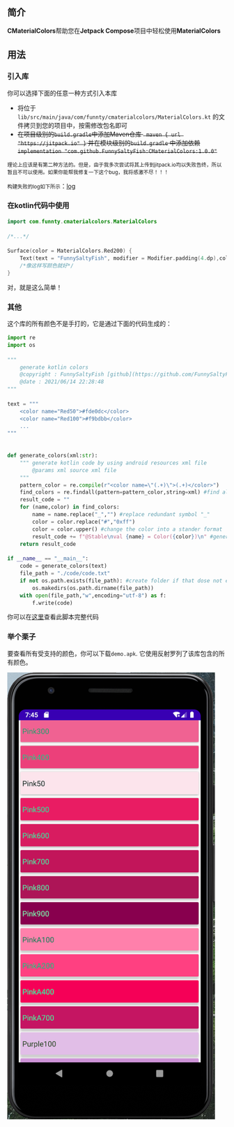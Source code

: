 ## 简介

**CMaterialColors**帮助您在**Jetpack Compose**项目中轻松使用**MaterialColors**

## 用法

### 引入库

你可以选择下面的任意一种方式引入本库

- 将位于`lib/src/main/java/com/funnty/cmaterialcolors/MaterialColors.kt` 的文件拷贝到您的项目中，按需修改包名即可
- <del>在项目级别的`build.gradle`中添加Maven仓库 ` maven { url "https://jitpack.io" }` 并在模块级别的`build.gradle` 中添加依赖`implementation "com.github.FunnySaltyFish:CMaterialColors:1.0.0"` </del>

<small>理论上应该是有第二种方法的。但是，由于我多次尝试将其上传到jitpack.io均以失败告终，所以暂且不可以使用。如果你能帮我修复一下这个bug，我将感激不尽！！！</small>

<small>构建失败的log如下所示</small>：[log](https://jitpack.io/com/github/FunnySaltyFish/CMaterialColors/1.0.12/build.log)



### 在kotlin代码中使用

```kotlin
import com.funnty.cmaterialcolors.MaterialColors

/*...*/

Surface(color = MaterialColors.Red200) {
    Text(text = "FunnySaltyFish", modifier = Modifier.padding(4.dp),color = MaterialColors.PurpleA700)
    /*像这样写颜色就好*/
}
```

对，就是这么简单！



### 其他

这个库的所有颜色不是手打的，它是通过下面的代码生成的：

```python
import re
import os

"""
    generate kotlin colors
    @copyright : FunnySaltyFish [github](https://github.com/FunnySaltyFish)
    @date : 2021/06/14 22:28:48
"""

text = """
    <color name="Red50">#fde0dc</color>
    <color name="Red100">#f9bdbb</color>
    ...
"""


def generate_colors(xml:str):
    """ generate kotlin code by using android resources xml file
        @params xml source xml file 
    """
    pattern_color = re.compile(r"<color name=\"(.+)\">(.+)</color>")
    find_colors = re.findall(pattern=pattern_color,string=xml) #find all colors by re module
    result_code = ""
    for (name,color) in find_colors:
        name = name.replace("_","") #replace redundant symbol "_" 
        color = color.replace("#","0xff")
        color = color.upper() #change the color into a stander format 
        result_code += f"@Stable\nval {name} = Color({color})\n" #generate the kotlin code
    return result_code

if __name__ == "__main__":
    code = generate_colors(text)
    file_path = "./code/code.txt"
    if not os.path.exists(file_path): #create folder if that dose not exist
        os.makedirs(os.path.dirname(file_path))
    with open(file_path,"w",encoding="utf-8") as f:
        f.write(code)
```

你可以在[这里](generate_code_by_xml.py)查看此脚本完整代码



### 举个栗子

要查看所有受支持的颜色，你可以下载`demo.apk`. 它使用反射罗列了该库包含的所有颜色。



![screen_1.png](https://raw.githubusercontent.com/FunnySaltyFish/CMaterialColors/master/screen_1.png)
